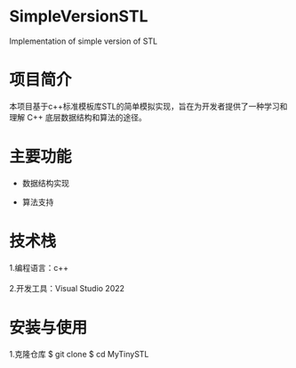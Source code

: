 # SimpleVersionSTL
Implementation of simple version of STL
# 项目简介<br>
本项目基于c++标准模板库STL的简单模拟实现，旨在为开发者提供了一种学习和理解 C++ 底层数据结构和算法的途径。<br>
# 主要功能<br>
<ul>
  <li style="list-style-type: disc;">数据结构实现</li>
</ul>
<ul>
  <li style="list-style-type: disc;">算法支持<br></li>
</ul>

# 技术栈<br>
1.编程语言：c++<br><br>
2.开发工具：Visual Studio 2022<br>
# 安装与使用<br>
1.克隆仓库
$ git clone 
$ cd MyTinySTL
